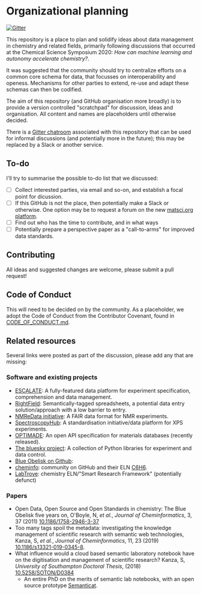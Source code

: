 # Organizational planning

[![Gitter](https://img.shields.io/gitter/room/neo-chem/org)](https://gitter.im/neo-chem-organising/community)


This repository is a place to plan and solidify ideas about data management in chemistry and related fields, primarily following discussions that occurred at the Chemical Science Symposium 2020: *How can machine learning and autonomy accelerate chemistry?*. 

It was suggested that the community should try to centralize efforts on a common core schema for data, that focusses on interoperability and openess. Mechanisms for other parties to extend, re-use and adapt these schemas can then be codified.

The aim of this repository (and GitHub organisation more broadly) is to provide a version controlled "scratchpad" for discussion, ideas and organisation. 
All content and names are placeholders until otherwise decided. 

There is a [Gitter chatroom](https://gitter.im/neo-chem-organising/community) associated with this repository that can be used for informal discussions (and potentially more in the future); this may be replaced by a Slack or another service.

## To-do

I'll try to summarise the possible to-do list that we discussed:

- [ ] Collect interested parties, via email and so-on, and establish a focal point for dicussion.
- [ ] If this GitHub is not the place, then potentially make a Slack or otherwise. One option may be to request a forum on the new [matsci.org platform](https://matsci.org/).
- [ ] Find out who has the time to contribute, and in what ways
- [ ] Potentially prepare a perspective paper as a "call-to-arms" for improved data standards.

## Contributing

All ideas and suggested changes are welcome, please submit a pull request!

## Code of Conduct

This will need to be decided on by the community. As a placeholder, we adopt the Code of Conduct from the Contributor Covenant, found in [CODE_OF_CONDUCT.md](CODE_OF_CONDUCT.md).

## Related resources

Several links were posted as part of the discussion, please add any that are missing:

### Software and existing projects

- [ESCALATE](https://github.com/darkreactions/ESCALATE/): A fully-featured data platform for experiment specification, comprehension and data management.
- [RightField](https://rightfield.org.uk/): Semantically-tagged spreadsheets, a potential data entry solution/approach with a low barrier to entry.
- [NMReData initiative](http://nmredata.org/): A FAIR data format for NMR experiments.
- [SpectroscopyHub](https://spectroscopyhub.com/): A standardisation initiative/data platform for XPS experiments.
- [OPTIMADE](https://optimade.org): An open API specification for materials databases (recently released).
- [The bluesky project](https://blueskyproject.io/): A collection of Python libraries for experiment and data control.
- [Blue Obelisk on Github](https://blueobelisk.github.io/): 
- [cheminfo](https://github.com/cheminfo): community on GitHub and their ELN [C6H6](https://www.c6h6.org/).
- [LabTrove](http://labtrove.org/about/): chemistry ELN/"Smart Research Framework" (potentially defunct)

### Papers

- Open Data, Open Source and Open Standards in chemistry: The Blue Obelisk five years on, O'Boyle, N, _et al._, _Journal of Cheminformatics_, 3, 37 (2011)  [10.1186/1758-2946-3-37](https://dx.doi.org/10.1186/1758-2946-3-37)
- Too many tags spoil the metadata: investigating the knowledge management of scientific research with semantic web technologies, Kanza, S, _et al._, _Journal of Cheminformatics_, 11, 23 (2019)  [10.1186/s13321-019-0345-8](https://dx.doi.org/10.1186/s13321-019-0345-8).
- What influence would a cloud based semantic laboratory notebook have on the digitisation and management of scientific research? Kanza, S, _University of Southampton Doctoral Thesis_, (2018) [10.5258/SOTON/D0384](http://dx.doi.org/10.5258/SOTON/D0384) 
    - An entire PhD on the merits of semantic lab notebooks, with an open source prototype [Semanticat](https://github.com/samikanza/semanti-cat).
